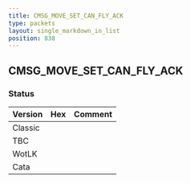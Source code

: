 ```yaml
---
title: CMSG_MOVE_SET_CAN_FLY_ACK
type: packets
layout: single_markdown_in_list
position: 838
---
```


## CMSG_MOVE_SET_CAN_FLY_ACK

### Status

Version | Hex | Comment
---------- | ---------- | ---------- 
Classic |  |  
TBC |  |  
WotLK |  |  
Cata |  |  
